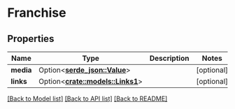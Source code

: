 # Franchise

## Properties

Name | Type | Description | Notes
------------ | ------------- | ------------- | -------------
**media** | Option<[**serde_json::Value**](.md)> |  | [optional]
**links** | Option<[**crate::models::Links1**](links1.md)> |  | [optional]

[[Back to Model list]](../README.md#documentation-for-models) [[Back to API list]](../README.md#documentation-for-api-endpoints) [[Back to README]](../README.md)


